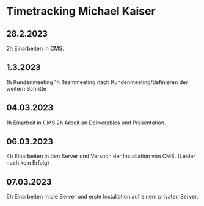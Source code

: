 # Timetracking Michael Kaiser
## 28.2.2023 
2h Einarbeiten in CMS. 

## 1.3.2023
1h Kundenmeeting
1h Teammeeting nach Kundenmeeting/definieren der weitern Schritte

## 04.03.2023
1h Einarbeit in CMS
2h Arbeit an Deliverables und Präsentation. 

## 06.03.2023
4h Einarbeiten in den Server und Versuch der Installation von CMS. (Leider noch kein Erfolg)

## 07.03.2023
6h Einarbeiten in die Server und erste Installation auf einem privaten Server. 